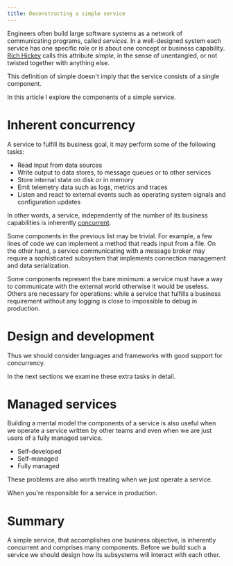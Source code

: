 ```yaml
---
title: Deconstructing a simple service
---
```


Engineers often build large software systems as a network of communicating
programs, called _services_.  In a well-designed system each service has one
specific role or is about one concept or business capability.  [Rich
Hickey][HickeySimpleMadeEasy] calls this attribute _simple_, in the sense of
unentangled, or not twisted together with anything else.

This definition of simple doesn't imply that the service consists of a single
component.

In this article I explore the components of a simple service.

# Inherent concurrency

A service to fulfill its business goal, it may perform some of the following
tasks:

* Read input from data sources
* Write output to data stores, to message queues or to other services
* Store internal state on disk or in memory
* Emit telemetry data such as logs, metrics and traces
* Listen and react to external events such as operating system signals and
  configuration updates

In other words, a service, independently of the number of its business
capabilities is inherently [concurrent][PikeConcurrency].

Some components in the previous list may be trivial. For example, a few lines
of code we can implement a method that reads input from a file.  On the other
hand, a service communicating with a message broker may require a sophisticated
subsystem that implements connection management and data serialization.

Some components represent the bare minimum: a service must have a way to
communicate with the external world otherwise it would be useless.  Others are
necessary for operations: while a service that fulfills a business requirement
without any logging is close to impossible to debug in production.

# Design and development

Thus we should consider languages and frameworks with good support for
concurrency.

In the next sections we examine these extra tasks in detail.

# Managed services

Building a mental model the components of a service is also useful when we
operate a service written by other teams and even when we are just users of a
fully managed service.

* Self-developed
* Self-managed
* Fully managed

These problems are also worth treating when we just operate a service.

When you're responsible for a service in production.

# Summary

A simple service, that accomplishes one business objective, is inherently
concurrent and comprises many components.  Before we build such a service we
should design how its subsystems will interact with each other.

[PikeConcurrency]: https://blog.golang.org/waza-talk
[HickeySimpleMadeEasy]: https://www.youtube.com/watch?v=LKtk3HCgTa8
